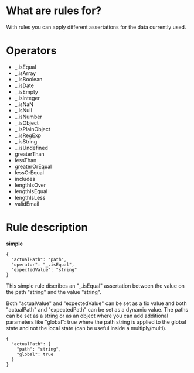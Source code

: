 # What are rules for?

With rules you can apply different assertations for the data currently used.

# Operators

* _.isEqual
* _.isArray
* _.isBoolean
* _.isDate
* _.isEmpty
* _.isInteger
* _.isNaN
* _.isNull
* _.isNumber
* _.isObject
* _.isPlainObject
* _.isRegExp
* _.isString
* _.isUndefined
* greaterThan
* lessThan
* greaterOrEqual
* lessOrEqual
* includes
* lengthIsOver
* lengthIsEqual
* lengthIsLess
* validEmail

 # Rule description

**simple**

~~~~
{
  "actualPath": "path",
  "operator": "_.isEqual",
  "expectedValue": "string"
}
~~~~

This simple rule discribes an "_.isEqual" assertation between the value on the path "string" and the value "string".

Both "actualValue" and "expectedValue" can be set as a fix value and both "actualPath" and "expectedPath" can be set as a dynamic value. The paths can be set as a string or as an object where you can add additional parameters like "global": true where the path string is applied to the global state and not the local state (can be useful inside a multiply/multi).

~~~~
{
  "actualPath": {
    "path": "string",
    "global": true
  }
}
~~~~
